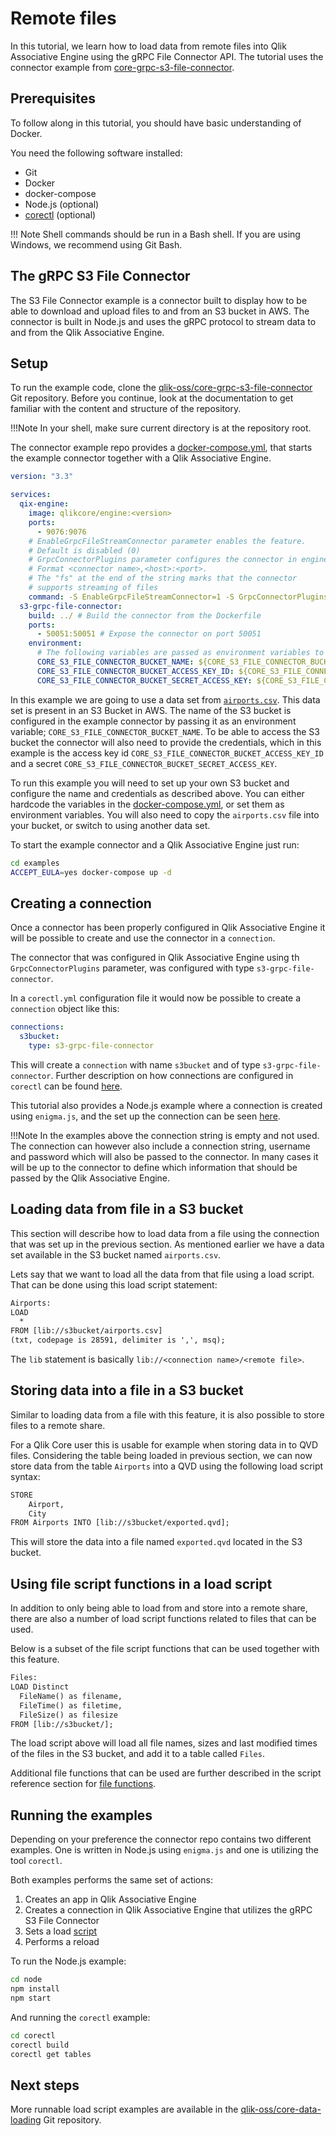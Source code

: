 # Remote files

In this tutorial, we learn how to load data from remote files into Qlik Associative Engine
using the gRPC File Connector API.
The tutorial uses the connector example from [core-grpc-s3-file-connector](https://github.com/qlik-oss/core-grpc-s3-file-connector).

## Prerequisites

To follow along in this tutorial, you should have basic understanding of Docker.

You need the following software installed:

* Git
* Docker
* docker-compose
* Node.js (optional)
* [corectl](https://github.com/qlik-oss/corectl#download) (optional)

!!! Note
    Shell commands should be run in a Bash shell.
    If you are using Windows, we recommend using Git Bash.

## The gRPC S3 File Connector

The S3 File Connector example is a connector built to display how to be able to download and upload files
to and from an S3 bucket in AWS.
The connector is built in Node.js and uses the gRPC protocol to stream data to and from the Qlik Associative Engine.

## Setup

To run the example code, clone the
[qlik-oss/core-grpc-s3-file-connector](https://github.com/qlik-oss/core-grpc-s3-file-connector) Git repository.
Before you continue, look at the documentation to get familiar with the content and structure of
the repository.

!!!Note
    In your shell, make sure current directory is at the repository root.

The connector example repo provides a [docker-compose.yml](https://github.com/qlik-oss/core-grpc-s3-file-connector/blob/master/examples/docker-compose.yml),
that starts the example connector together with a Qlik Associative Engine.

```yml
version: "3.3"

services:
  qix-engine:
    image: qlikcore/engine:<version>
    ports:
      - 9076:9076
    # EnableGrpcFileStreamConnector parameter enables the feature.
    # Default is disabled (0)
    # GrpcConnectorPlugins parameter configures the connector in engine.
    # Format <connector name>,<host>:<port>.
    # The "fs" at the end of the string marks that the connector
    # supports streaming of files
    command: -S EnableGrpcFileStreamConnector=1 -S GrpcConnectorPlugins="s3-grpc-file-connector,s3-grpc-file-connector:50051,fs" -S AcceptEULA=${ACCEPT_EULA}
  s3-grpc-file-connector:
    build: ../ # Build the connector from the Dockerfile
    ports:
      - 50051:50051 # Expose the connector on port 50051
    environment:
      # The following variables are passed as environment variables to the connector upon startup
      CORE_S3_FILE_CONNECTOR_BUCKET_NAME: ${CORE_S3_FILE_CONNECTOR_BUCKET_NAME} # Name of the S3 bucket that the connector should target
      CORE_S3_FILE_CONNECTOR_BUCKET_ACCESS_KEY_ID: ${CORE_S3_FILE_CONNECTOR_BUCKET_ACCESS_KEY_ID} # Access key id for the S3 bucket
      CORE_S3_FILE_CONNECTOR_BUCKET_SECRET_ACCESS_KEY: ${CORE_S3_FILE_CONNECTOR_BUCKET_SECRET_ACCESS_KEY} # Access key token for the S3 bucket
```

In this example we are going to use a data set from [`airports.csv`](https://github.com/qlik-oss/core-grpc-s3-file-connector/blob/master/examples/airports.csv).
This data set is present in an S3 Bucket in AWS.
The name of the S3 bucket is configured in the example connector by passing it as an environment variable; `CORE_S3_FILE_CONNECTOR_BUCKET_NAME`.
To be able to access the S3 bucket the connector will also need to provide the credentials,
which in this example is the access key id `CORE_S3_FILE_CONNECTOR_BUCKET_ACCESS_KEY_ID`
and a secret `CORE_S3_FILE_CONNECTOR_BUCKET_SECRET_ACCESS_KEY`.

To run this example you will need to set up your own S3 bucket and configure the name and credentials as described above.
You can either hardcode the variables in the [docker-compose.yml](https://github.com/qlik-oss/core-grpc-s3-file-connector/blob/master/example/docker-compose.yml#L14),
or set them as environment variables.
You will also need to copy the `airports.csv` file into your bucket, or switch to using another data set.

To start the example connector and a Qlik Associative Engine just run:

```bash
cd examples
ACCEPT_EULA=yes docker-compose up -d
```

## Creating a connection

Once a connector has been properly configured in Qlik Associative Engine
it will be possible to create and use the connector in a `connection`.

The connector that was configured in Qlik Associative Engine using th `GrpcConnectorPlugins` parameter,
was configured with type `s3-grpc-file-connector`.

In a `corectl.yml` configuration file it would now be possible to create a `connection` object like this:

```yml
connections:
  s3bucket:
    type: s3-grpc-file-connector
```

This will create a `connection` with name `s3bucket` and of type `s3-grpc-file-connector`.
Further description on how connections are configured in `corectl` can be found [here](https://github.com/qlik-oss/corectl/blob/master/docs/corectl_config.md).

This tutorial also provides a Node.js example where a connection is created using `enigma.js`,
and the set up the connection can be seen [here](https://github.com/qlik-oss/core-grpc-s3-file-connector/blob/master/example/node/index.js#L55).

!!!Note
    In the examples above the connection string is empty and not used.
    The connection can however also include a connection string,
    username and password which will also be passed to the connector.
    In many cases it will be up to the connector
    to define which information that should be passed by the Qlik Associative Engine.

## Loading data from file in a S3 bucket

This section will describe how to load data from a file using the connection that was set up in the previous section.
As mentioned earlier we have a data set available in the S3 bucket named `airports.csv`.

Lets say that we want to load all the data from that file using a load script.
That can be done using this load script statement:

```txt
Airports:
LOAD
  *
FROM [lib://s3bucket/airports.csv]
(txt, codepage is 28591, delimiter is ',', msq);
```

The `lib` statement is basically `lib://<connection name>/<remote file>`.

## Storing data into a file in a S3 bucket

Similar to loading data from a file with this feature,
it is also possible to store files to a remote share.

For a Qlik Core user this is usable for example when storing data in to QVD files.
Considering the table being loaded in previous section,
we can now store data from the table `Airports` into a QVD using the following load script syntax:

```txt
STORE
    Airport,
    City
FROM Airports INTO [lib://s3bucket/exported.qvd];
```

This will store the data into a file named `exported.qvd` located in the S3 bucket.

## Using file script functions in a load script

In addition to only being able to load from and store into a remote share,
there are also a number of load script functions related to files that can be used.

Below is a subset of the file script functions that can be used together with this feature.

```txt
Files:
LOAD Distinct
  FileName() as filename,
  FileTime() as filetime,
  FileSize() as filesize
FROM [lib://s3bucket/];
```

The load script above will load all file names, sizes and last modified times of the files in the S3 bucket,
and add it to a table called `Files`.

Additional file functions that can be used are further described in the script reference section for [file functions](../../services/qix-engine/script_reference/file_functions.md).

## Running the examples

Depending on your preference the connector repo contains two different examples.
One is written in Node.js using `enigma.js` and one is utilizing the tool `corectl`.

Both examples performs the same set of actions:

1. Creates an app in Qlik Associative Engine
1. Creates a connection in Qlik Associative Engine that utilizes the gRPC S3 File Connector
1. Sets a load [script](https://github.com/qlik-oss/core-grpc-s3-file-connector/blob/master/examples/script.qvs)
1. Performs a reload

To run the Node.js example:

```bash
cd node
npm install
npm start
```

And running the `corectl` example:

```bash
cd corectl
corectl build
corectl get tables
```

## Next steps

More runnable load script examples are available in the
[qlik-oss/core-data-loading](https://github.com/qlik-oss/core-data-loading) Git repository.
